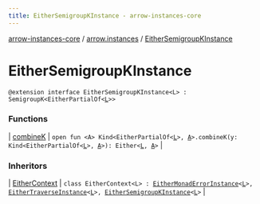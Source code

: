```yaml
---
title: EitherSemigroupKInstance - arrow-instances-core
---
```


[arrow-instances-core](../../index.html) / [arrow.instances](../index.html) / [EitherSemigroupKInstance](./index.html)

# EitherSemigroupKInstance

`@extension interface EitherSemigroupKInstance<L> : SemigroupK<EitherPartialOf<`[`L`](index.html#L)`>>`

### Functions

| [combineK](combine-k.html) | `open fun <A> Kind<EitherPartialOf<`[`L`](index.html#L)`>, `[`A`](combine-k.html#A)`>.combineK(y: Kind<EitherPartialOf<`[`L`](index.html#L)`>, `[`A`](combine-k.html#A)`>): Either<`[`L`](index.html#L)`, `[`A`](combine-k.html#A)`>` |

### Inheritors

| [EitherContext](../-either-context/index.html) | `class EitherContext<L> : `[`EitherMonadErrorInstance`](../-either-monad-error-instance.html)`<`[`L`](../-either-context/index.html#L)`>, `[`EitherTraverseInstance`](../-either-traverse-instance/index.html)`<`[`L`](../-either-context/index.html#L)`>, `[`EitherSemigroupKInstance`](./index.html)`<`[`L`](../-either-context/index.html#L)`>` |

